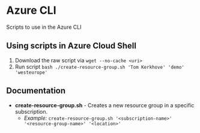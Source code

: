 # Azure CLI
Scripts to use in the Azure CLI

## Using scripts in Azure Cloud Shell

1. Download the raw script via `wget --no-cache <uri>`
2. Run script `bash ./create-resource-group.sh 'Tom Kerkhove' 'demo' 'westeurope'`

## Documentation

- **create-resource-group.sh** - Creates a new resource group in a specific subscription.
   - _Example:_ `create-resource-group.sh '<subscription-name>' '<resource-group-name>' '<location>'`
